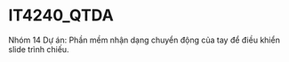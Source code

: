 # IT4240_QTDA
Nhóm 14
Dự án: Phần mềm nhận dạng chuyển động của tay để điều khiển slide trình chiếu.
